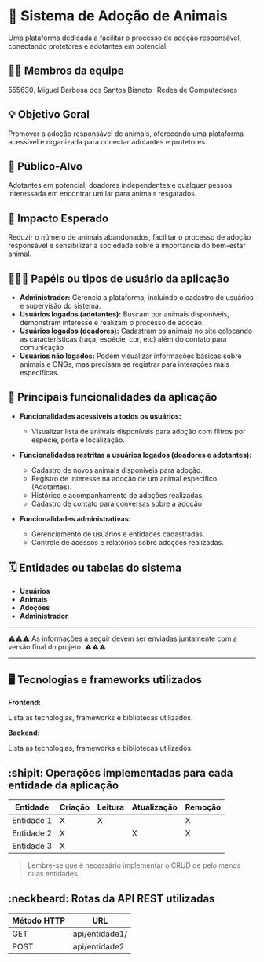 # :checkered_flag: Sistema de Adoção de Animais

Uma plataforma dedicada a facilitar o processo de adoção responsável, conectando protetores e adotantes em potencial.

## :technologist: Membros da equipe

555630, Miguel Barbosa dos Santos Bisneto -Redes de Computadores

## :bulb: Objetivo Geral

Promover a adoção responsável de animais, oferecendo uma plataforma acessível e organizada para conectar adotantes e protetores.

## :eyes: Público-Alvo

Adotantes em potencial, doadores independentes e qualquer pessoa interessada em encontrar um lar para animais resgatados.

## :star2: Impacto Esperado

Reduzir o número de animais abandonados, facilitar o processo de adoção responsável e sensibilizar a sociedade sobre a importância do bem-estar animal.

## :people_holding_hands: Papéis ou tipos de usuário da aplicação

- **Administrador:** Gerencia a plataforma, incluindo o cadastro de usuários e supervisão do sistema.  
- **Usuários logados (adotantes):** Buscam por animais disponíveis, demonstram interesse e realizam o processo de adoção.  
- **Usuários logados (doadores):** Cadastram os animais no site colocando as características (raça, espécie, cor, etc) além do contato para comunicação
- **Usuários não logados:** Podem visualizar informações básicas sobre animais e ONGs, mas precisam se registrar para interações mais específicas.

## :triangular_flag_on_post: Principais funcionalidades da aplicação

- **Funcionalidades acessíveis a todos os usuários:**  
  - Visualizar lista de animais disponíveis para adoção com filtros por espécie, porte e localização.
    
- **Funcionalidades restritas a usuários logados (doadores e adotantes):**  
  - Cadastro de novos animais disponíveis para adoção.  
  - Registro de interesse na adoção de um animal específico (Adotantes).  
  - Histórico e acompanhamento de adoções realizadas.
  - Cadastro de contato para conversas sobre a adoção 

- **Funcionalidades administrativas:**  
  - Gerenciamento de usuários e entidades cadastradas.  
  - Controle de acessos e relatórios sobre adoções realizadas.

## :spiral_calendar: Entidades ou tabelas do sistema

- **Usuários** 
- **Animais** 
- **Adoções** 
- **Administrador**
----

:warning::warning::warning: As informações a seguir devem ser enviadas juntamente com a versão final do projeto. :warning::warning::warning:


----

## :desktop_computer: Tecnologias e frameworks utilizados

**Frontend:**

Lista as tecnologias, frameworks e bibliotecas utilizados.

**Backend:**

Lista as tecnologias, frameworks e bibliotecas utilizados.


## :shipit: Operações implementadas para cada entidade da aplicação


| Entidade| Criação | Leitura | Atualização | Remoção |
| --- | --- | --- | --- | --- |
| Entidade 1 | X |  X  |  | X |
| Entidade 2 | X |    |  X | X |
| Entidade 3 | X |    |  |  |

> Lembre-se que é necessário implementar o CRUD de pelo menos duas entidades.

## :neckbeard: Rotas da API REST utilizadas

| Método HTTP | URL |
| --- | --- |
| GET | api/entidade1/|
| POST | api/entidade2 |

